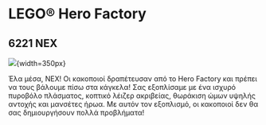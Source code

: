 # LEGO® Hero Factory

## 6221 NEX

![](https://www.lego.com/cdn/product-assets/product.img.pri/6221_prod.jpg){width=350px}

Έλα μέσα, NEX! Οι κακοποιοί δραπέτευσαν από το Hero Factory και πρέπει να τους βάλουμε πίσω στα κάγκελα! Σας εξοπλίσαμε με ένα ισχυρό πυροβόλο πλάσματος, κοπτικό λέιζερ ακριβείας, θωράκιση ώμων υψηλής αντοχής και μανσέτες ήρωα. Με αυτόν τον εξοπλισμό, οι κακοποιοί δεν θα σας δημιουργήσουν πολλά προβλήματα!